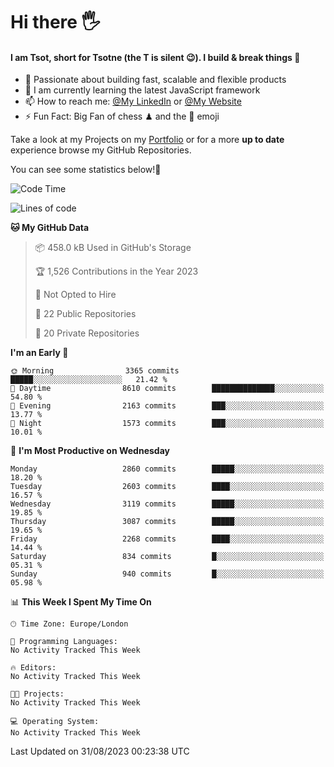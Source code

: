 # Hi there :raised_hand_with_fingers_splayed:
#### I am Tsot, short for Tsotne (the T is silent :wink:). I build & break things :space_invader:
- :telescope: Passionate about building fast, scalable and flexible products
- :seedling: I am currently learning the latest JavaScript framework 
- :mailbox: How to reach me: [@My LinkedIn](https://www.linkedin.com/in/tsotne-gvadzabia/) or [@My Website](https://tsotne.co.uk/contact)
- :zap: Fun Fact: Big Fan of chess ♟ and the 👾 emoji

Take a look at my Projects on my [Portfolio](https://tsotne.co.uk/) or for a more **up to date** experience browse my GitHub Repositories.

You can see some statistics below!:space_invader:
<!--START_SECTION:waka-->
![Code Time](http://img.shields.io/badge/Code%20Time-761%20hrs%202%20mins-blue)

![Lines of code](https://img.shields.io/badge/From%20Hello%20World%20I%27ve%20Written-7.1%20million%20lines%20of%20code-blue)

**🐱 My GitHub Data** 

> 📦 458.0 kB Used in GitHub's Storage 
 > 
> 🏆 1,526 Contributions in the Year 2023
 > 
> 🚫 Not Opted to Hire
 > 
> 📜 22 Public Repositories 
 > 
> 🔑 20 Private Repositories 
 > 
**I'm an Early 🐤** 

```text
🌞 Morning                3365 commits        █████░░░░░░░░░░░░░░░░░░░░   21.42 % 
🌆 Daytime                8610 commits        ██████████████░░░░░░░░░░░   54.80 % 
🌃 Evening                2163 commits        ███░░░░░░░░░░░░░░░░░░░░░░   13.77 % 
🌙 Night                  1573 commits        ███░░░░░░░░░░░░░░░░░░░░░░   10.01 % 
```
📅 **I'm Most Productive on Wednesday** 

```text
Monday                   2860 commits        █████░░░░░░░░░░░░░░░░░░░░   18.20 % 
Tuesday                  2603 commits        ████░░░░░░░░░░░░░░░░░░░░░   16.57 % 
Wednesday                3119 commits        █████░░░░░░░░░░░░░░░░░░░░   19.85 % 
Thursday                 3087 commits        █████░░░░░░░░░░░░░░░░░░░░   19.65 % 
Friday                   2268 commits        ████░░░░░░░░░░░░░░░░░░░░░   14.44 % 
Saturday                 834 commits         █░░░░░░░░░░░░░░░░░░░░░░░░   05.31 % 
Sunday                   940 commits         █░░░░░░░░░░░░░░░░░░░░░░░░   05.98 % 
```


📊 **This Week I Spent My Time On** 

```text
🕑︎ Time Zone: Europe/London

💬 Programming Languages: 
No Activity Tracked This Week

🔥 Editors: 
No Activity Tracked This Week

🐱‍💻 Projects: 
No Activity Tracked This Week

💻 Operating System: 
No Activity Tracked This Week
```


 Last Updated on 31/08/2023 00:23:38 UTC
<!--END_SECTION:waka-->

